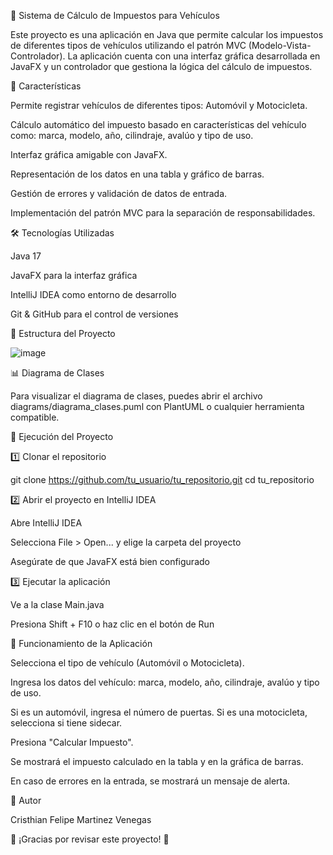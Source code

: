 🚗 Sistema de Cálculo de Impuestos para Vehículos

Este proyecto es una aplicación en Java que permite calcular los impuestos de diferentes tipos de vehículos utilizando el patrón MVC (Modelo-Vista-Controlador). La aplicación cuenta con una interfaz gráfica desarrollada en JavaFX y un controlador que gestiona la lógica del cálculo de impuestos.

📌 Características

Permite registrar vehículos de diferentes tipos: Automóvil y Motocicleta.

Cálculo automático del impuesto basado en características del vehículo como: marca, modelo, año, cilindraje, avalúo y tipo de uso.

Interfaz gráfica amigable con JavaFX.

Representación de los datos en una tabla y gráfico de barras.

Gestión de errores y validación de datos de entrada.

Implementación del patrón MVC para la separación de responsabilidades.

🛠 Tecnologías Utilizadas

Java 17

JavaFX para la interfaz gráfica

IntelliJ IDEA como entorno de desarrollo

Git & GitHub para el control de versiones

📂 Estructura del Proyecto

![image](https://github.com/user-attachments/assets/14b43022-9303-4815-b577-299a5fbbf9b9)

📊 Diagrama de Clases

Para visualizar el diagrama de clases, puedes abrir el archivo diagrams/diagrama_clases.puml con PlantUML o cualquier herramienta compatible.



🚀 Ejecución del Proyecto

1️⃣ Clonar el repositorio

git clone https://github.com/tu_usuario/tu_repositorio.git
cd tu_repositorio

2️⃣ Abrir el proyecto en IntelliJ IDEA

Abre IntelliJ IDEA

Selecciona File > Open... y elige la carpeta del proyecto

Asegúrate de que JavaFX está bien configurado

3️⃣ Ejecutar la aplicación

Ve a la clase Main.java

Presiona Shift + F10 o haz clic en el botón de Run

📌 Funcionamiento de la Aplicación

Selecciona el tipo de vehículo (Automóvil o Motocicleta).

Ingresa los datos del vehículo: marca, modelo, año, cilindraje, avalúo y tipo de uso.

Si es un automóvil, ingresa el número de puertas. Si es una motocicleta, selecciona si tiene sidecar.

Presiona "Calcular Impuesto".

Se mostrará el impuesto calculado en la tabla y en la gráfica de barras.

En caso de errores en la entrada, se mostrará un mensaje de alerta.

📝 Autor

Cristhian Felipe Martinez Venegas

📌 ¡Gracias por revisar este proyecto! 🚀
